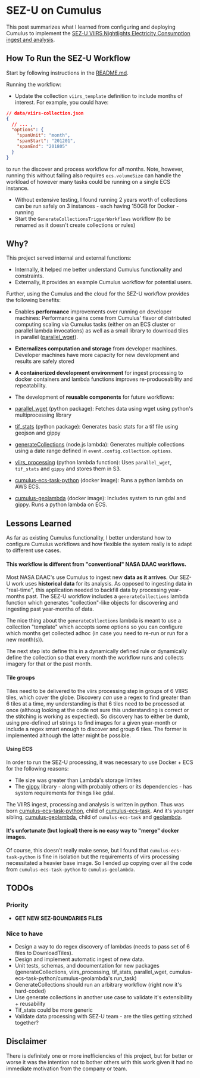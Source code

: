 # SEZ-U on Cumulus

This post summarizes what I learned from configuring and deploying Cumulus to implement the [SEZ-U VIIRS Nightlights Electricity Consumption ingest and analysis](https://github.com/developmentseed/SEZ-U/tree/master/VIIRS_Nightlights).

## How To Run the SEZ-U Workflow

Start by following instructions in the [README.md](./README.md).

Running the workflow:
* Update the collection `viirs_template` definition to include months of interest. For example, you could have:
```json
// data/viirs-collection.json
{
  // ... ,
  "options": {
    "spanUnit": "month",
    "spanStart": "201201",
    "spanEnd": "201805"
  }
}
```
to run the discover and process workflow for _all_ months. Note, however, running this without failing also requires `ecs.volumeSize` can handle the workload of however many tasks could be running on a single ECS instance.
  * Without extensive testing, I found running 2 years worth of collections can be run safely on 3 instances - each having 150GB for Docker - running 
* Start the `GenerateCollectionsTriggerWorkflows` workflow (to be renamed as it doesn't create collections or rules)

## Why?

This project served internal and external functions:

* Internally, it helped me better understand Cumulus functionality and constraints.
* Externally, it provides an example Cumulus workflow for potential users.

Further, using the Cumulus and the cloud for the SEZ-U workflow provides the following benefits:

* Enables **performance** improvements over running on developer machines: Performance gains come from Cumulus' flavor of distributed computing scaling via Cumulus tasks (either on an ECS cluster or parallel lambda invocations) as well as a small library to download tiles in parallel ([parallel_wget](https://github.com/abarciauskas-bgse/parallel_wget)).
* **Externalizes computation and storage** from developer machines. Developer machines have more capacity for new development and results are safely stored
* **A containerized development environment** for ingest processing to docker containers and lambda functions improves re-produceability and repeatability.
* The development of **reusable components** for future workflows:

* [parallel_wget](https://github.com/abarciauskas-bgse/parallel_wget) (python package): Fetches data using wget using python's multiprocessing library
* [tif_stats](https://github.com/developmentseed/tif_stats) (python package): Generates basic stats for a tif file using geojson and gippy
* [generateCollections](https://github.com/developmentseed/cumulus-ce-viirs/tree/master/lambdas/generateCollections) (node.js lambda): Generates multiple collections using a date range defined in `event.config.collection.options`.
* [viirs_processing](https://github.com/developmentseed/viirs_processing) (python lambda function): Uses `parallel_wget`, `tif_stats` and `gippy` and stores them in S3.
* [cumulus-ecs-task-python](https://github.com/cumulus-nasa/cumulus-ecs-task-python) (docker image): Runs a python lambda on AWS ECS.
* [cumulus-geolambda](https://github.com/developmentseed/cumulus-geolambda) (docker image): Includes system to run gdal and gippy. Runs a python lambda on ECS.

## Lessons Learned

As far as existing Cumulus functionality, I better understand how to configure Cumulus workflows and how flexible the system really is to adapt to different use cases.

#### This workflow is different from "conventional" NASA DAAC workflows.

Most NASA DAAC's use Cumulus to ingest new **data as it arrives**. Our SEZ-U work uses **historical data** for its analysis. As opposed to ingesting data in "real-time", this application needed to backfill data by processing year-months past. The SEZ-U workflow includes a `generateCollections` lambda function which generates "collection"-like objects for discovering and ingesting past year-months of data.

The nice thing about the `generateCollections` lambda is meant to use a collection "template" which accepts some options so you can configure which months get collected adhoc (in case you need to re-run or run for a new month(s)).

The next step isto define this in a dynamically defined rule or dynamically define the collection so that every month the workflow runs and collects imagery for that or the past month.

#### Tile groups
Tiles need to be delivered to the viirs processing step in groups of 6 VIIRS tiles, which cover the globe. Discovery _can_ use a regex to find greater than 6 tiles at a time, my understanding is that 6 tiles need to be processed at once (althoug looking at the code not sure this understanding is correct or the stitching is working as expectied). So discovery has to either be dumb, using pre-defined url strings to find images for a given year-month or include a regex smart enough to discover and group 6 tiles. The former is implemented although the latter might be possible.

#### Using ECS

In order to run the SEZ-U processing, it was necessary to use Docker + ECS for the following reasons:

* Tile size was greater than Lambda's storage limites
* The [gippy](https://github.com/gipit/gippy) library - along with probably others or its dependencies - has system requirements for things like gdal.

The VIIRS ingest, processing and analysis is written in python. Thus was born [cumulus-ecs-task-python](https://github.com/cumulus-nasa/cumulus-ecs-task-python), child of [cumulus-ecs-task](https://github.com/cumulus-nasa/cumulus-ecs-task). And it's younger sibling, [cumulus-geolambda](https://github.com/developmentseed/cumulus-geolambda), child of `cumulus-ecs-task` and [geolambda](https://github.com/developmentseed/geolambda).

#### It's unfortunate (but logical) there is no easy way to "merge" docker images.

Of course, this doesn't really make sense, but I found that `cumulus-ecs-task-python` is fine in isolation but the requirements of viirs processing necessitated a heavier base image. So I ended up copying over all the code from `cumulus-ecs-task-python` to `cumulus-geolambda`.


## TODOs

### Priority
* **GET NEW SEZ-BOUNDARIES FILES**

### Nice to have
* Design a way to do regex discovery of lambdas (needs to pass set of 6 files to DownloadTiles).
* Design and implement automatic ingest of new data.
* Unit tests, schemas, and documentation for new packages (generateCollections, viirs_processing, tif_stats, parallel_wget, cumulus-ecs-task-python/cumulus-geolambda's run_task)
* GenerateCollections should run an arbitrary workflow (right now it's hard-coded)
* Use generate collections in another use case to validate it's extensibility + reusability
* Tif_stats could be more generic
* Validate data processing with SEZ-U team - are the tiles getting stitched together?

## Disclaimer

There is definitely one or more inefficiencies of this project, but for better or worse it was the intention not to bother others with this work given it had no immediate motivation from the company or team.
